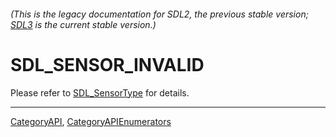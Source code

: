 ###### (This is the legacy documentation for SDL2, the previous stable version; [SDL3](https://wiki.libsdl.org/SDL3/) is the current stable version.)
# SDL_SENSOR_INVALID

Please refer to [SDL_SensorType](SDL_SensorType) for details.

----
[CategoryAPI](CategoryAPI), [CategoryAPIEnumerators](CategoryAPIEnumerators)

